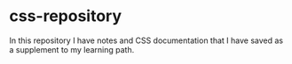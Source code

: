 # css-repository
In this repository I have notes and CSS documentation that I have saved as a supplement to my learning path.
